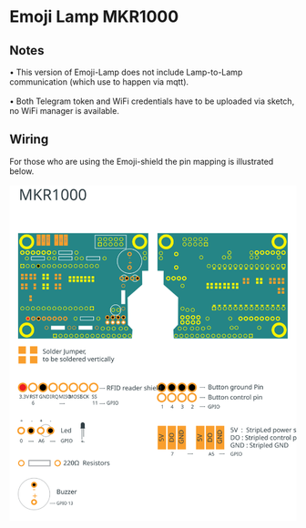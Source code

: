 # Emoji Lamp MKR1000

## Notes
• This version of Emoji-Lamp does not include Lamp-to-Lamp communication (which use to happen via mqtt).<br><br>
• Both Telegram token and WiFi credentials have to be uploaded via sketch, no WiFi manager is available.

## Wiring
For those who are using the Emoji-shield the pin mapping is illustrated below.<br><br>
![Wiring](MKR1000/Emoji_Shield_MKR1000.svg)
